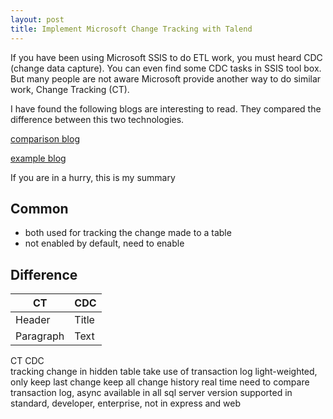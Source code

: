 ```yaml
---
layout: post
title: Implement Microsoft Change Tracking with Talend
---
```


If you have been using Microsoft SSIS to do ETL work, you must heard CDC (change data capture). You can even find some CDC tasks in SSIS tool box. But many people are not aware Microsoft provide another way to do similar work, Change Tracking (CT).

I have found the following blogs are interesting to read.  They compared the difference between this two technologies.  

[comparison blog](https://blog.syncsort.com/2019/07/big-data/change-data-capture-change-tracking-three-examples/)  

[example blog](https://www.timmitchell.net/post/2016/01/18/getting-started-with-change-tracking-in-sql-server/)

If you are in a hurry, this is my summary 

## Common
* both used for tracking the change made to a table
* not enabled by default, need to enable

## Difference 
| CT  | CDC |
| ----------- | ----------- |
| Header | Title |
| Paragraph | Text |

CT         	CDC			
tracking change in hidden table	take use of transaction log	
light-weighted, only keep last change	keep all change history	
real time	need to compare transaction log, async
available in all sql server version	supported in standard, developer, enterprise, not in express and web 
